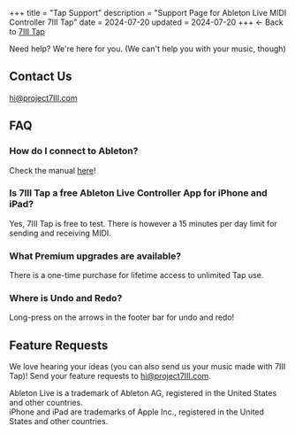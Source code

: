 +++
title = "Tap Support"
description = "Support Page for Ableton Live MIDI Controller 7III Tap"
date = 2024-07-20
updated = 2024-07-20
+++
← Back to [7III Tap](/tap)  

Need help? We're here for you. (We can't help you with your music, though)

## Contact Us
[hi@project7III.com](mailto:hi@project7III.com)

## FAQ

### How do I connect to Ableton?
Check the manual [here](/tap/manual)!

### Is 7III Tap a free Ableton Live Controller App for iPhone and iPad?
Yes, 7III Tap is free to test. There is however a 15 minutes per day limit for sending and receiving MIDI.

### What Premium upgrades are available? 
There is a one-time purchase for lifetime access to unlimited Tap use.

### Where is Undo and Redo?
Long-press on the arrows in the footer bar for undo and redo!

## Feature Requests
We love hearing your ideas (you can also send us your music made with 7III Tap)! Send your feature requests to [hi@project7III.com](mailto:hi@project7III.com).


<div class="footnote-definition"><p>Ableton Live is a trademark of Ableton AG, registered in the United States and other countries.
<br>iPhone and iPad are trademarks of Apple Inc., registered in the United States and other countries.</p></div>